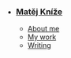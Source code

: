 - ### [Matěj Kníže](https://github.com/Matej-Knize/english-for-designers/blob/main/03-content-first/index.md)

    - [About me](about.md)
    - [My work](work.md)
    - [Writing](writing.md)
      
